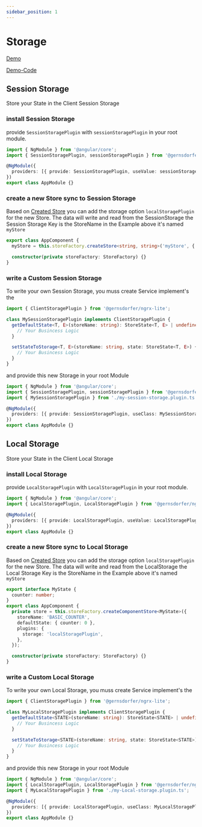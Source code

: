 ```yaml
---
sidebar_position: 1
---
```


# Storage

[Demo](https://gernsdorfer.github.io/ngrx-lite/sample-app/#/storage)

[Demo-Code](https://github.com/gernsdorfer/ngrx-lite/tree/master/apps/sample-app/src/app/storage)

## Session Storage

Store your State in the Client Session Storage

### install Session Storage

provide `SessionStoragePlugin` with `sessionStoragePlugin` in your root module.

```ts title="app.module.ts"
import { NgModule } from '@angular/core';
import { SessionStoragePlugin, sessionStoragePlugin } from '@gernsdorfer/ngrx-lite';

@NgModule({
  providers: [{ provide: SessionStoragePlugin, useValue: sessionStoragePlugin }],
})
export class AppModule {}
```

### create a new Store sync to Session Storage

Based on [Created Store](/docs/api/store-factory#createStore) you can add the storage option `localStoragePlugin` for the new Store.
The data will write and read from the SessionStorage the Session Storage Key is the StoreName in the Example above it's named `myStore`

```ts title="app.component.ts"
export class AppComponent {
  myStore = this.storeFactory.createStore<string, string>('myStore', { storage: 'localStoragePlugin' });

  constructor(private storeFactory: StoreFactory) {}
}
```

### write a Custom Session Storage

To write your own Session Storage, you muss create Service implement's the

```ts title="my-session-storage.plugin.ts"
import { ClientStoragePlugin } from '@gernsdorfer/ngrx-lite';

class MySessionStoragePlugin implements ClientStoragePlugin {
  getDefaultState<T, E>(storeName: string): StoreState<T, E> | undefined {
    // Your Busincess Logic
  }

  setStateToStorage<T, E>(storeName: string, state: StoreState<T, E>) {
    // Your Busincess Logic
  }
}
```

and provide this new Storage in your root Module

```ts title="app.module.ts"
import { NgModule } from '@angular/core';
import { SessionStoragePlugin, sessionStoragePlugin } from '@gernsdorfer/ngrx-lite';
import { MySessionStoragePlugin } from './my-session-storage.plugin.ts';

@NgModule({
  providers: [{ provide: SessionStoragePlugin, useClass: MySessionStoragePlugin }],
})
export class AppModule {}
```

## Local Storage

Store your State in the Client Local Storage

### install Local Storage

provide `LocalStoragePlugin` with `LocalStoragePlugin` in your root module.

```ts title="app.module.ts"
import { NgModule } from '@angular/core';
import { LocalStoragePlugin, LocalStoragePlugin } from '@gernsdorfer/ngrx-lite';

@NgModule({
  providers: [{ provide: LocalStoragePlugin, useValue: LocalStoragePlugin }],
})
export class AppModule {}
```

### create a new Store sync to Local Storage

Based on [Created Store](/docs/api/store-factory#createStore) you can add the storage option `localStoragePlugin` for the new Store.
The data will write and read from the LocalStorage the Local Storage Key is the StoreName in the Example above it's named `myStore`

```ts title="app.component.ts"
export interface MyState {
  counter: number;
}
export class AppComponent {
  private store = this.storeFactory.createComponentStore<MyState>({
    storeName: 'BASIC_COUNTER',
    defaultState: { counter: 0 },
    plugins: {
      storage: 'localStoragePlugin',
    },
  });

  constructor(private storeFactory: StoreFactory) {}
}
```

### write a Custom Local Storage

To write your own Local Storage, you muss create Service implement's the

```ts title="my-Local-storage.plugin.ts"
import { ClientStoragePlugin } from '@gernsdorfer/ngrx-lite';

class MyLocalStoragePlugin implements ClientStoragePlugin {
  getDefaultState<STATE>(storeName: string): StoreState<STATE> | undefined {
    // Your Busincess Logic
  }

  setStateToStorage<STATE>(storeName: string, state: StoreState<STATE>) {
    // Your Busincess Logic
  }
}
```

and provide this new Storage in your root Module

```ts title="app.module.ts"
import { NgModule } from '@angular/core';
import { LocalStoragePlugin, LocalStoragePlugin } from '@gernsdorfer/ngrx-lite';
import { MyLocalStoragePlugin } from './my-Local-storage.plugin.ts';

@NgModule({
  providers: [{ provide: LocalStoragePlugin, useClass: MyLocalStoragePlugin }],
})
export class AppModule {}
```
